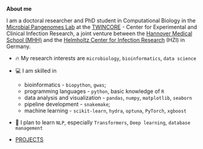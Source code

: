 **About me**

I am a doctoral researcher and PhD student in Computational Biology in the [Microbial Pangenomes Lab](https://github.com/microbial-pangenomes-lab) at the [TWINCORE](https://www.twincore.de/twincore/) - Center for Experimental and Clinical Infection Research, a joint venture between the [Hannover Medical School (MHH)](https://www.mhh.de/) and the [Helmholtz Center for Infection Research](https://www.helmholtz-hzi.de/en/) (HZI) in Germany.

* 🔥 My research interests are `microbiology`, `bioinformatics`, `data science`
* 💻 I am skilled in
  * bioinformatics - `biopython`, `gwas`;
  * programming languages - `python`, basic knowledge of `R`
  * data analysis and visualization - `pandas`, `numpy`, `matplotlib`, `seaborn`
  * pipeline development - `snakemake`;
  * machine learning - `scikit-learn`, `hydra`, `optuna`, `PyTorch`, `xgboost`
  
* 🎯 I plan to learn `NLP`, especially `Transformers`, `Deep learning`, `database management`
* [PROJECTS](./pages/projects.md)
